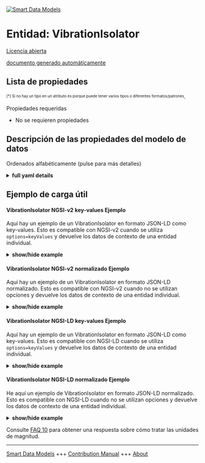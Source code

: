 <!-- 10-Header -->  
[![Smart Data Models](https://smartdatamodels.org/wp-content/uploads/2022/01/SmartDataModels_logo.png "Logo")](https://smartdatamodels.org)  
Entidad: VibrationIsolator  
==========================<!-- /10-Header -->  
<!-- 15-License -->  
[Licencia abierta](https://github.com/smart-data-models//dataModel.S4BLDG/blob/master/VibrationIsolator/LICENSE.md)  
[documento generado automáticamente](https://docs.google.com/presentation/d/e/2PACX-1vTs-Ng5dIAwkg91oTTUdt8ua7woBXhPnwavZ0FxgR8BsAI_Ek3C5q97Nd94HS8KhP-r_quD4H0fgyt3/pub?start=false&loop=false&delayms=3000#slide=id.gb715ace035_0_60)  
<!-- /15-License -->  
<!-- 20-Description -->  
<!-- /20-Description -->  
<!-- 30-PropertiesList -->  

## Lista de propiedades  

<sup><sub>[*] Si no hay un tipo en un atributo es porque puede tener varios tipos o diferentes formatos/patrones</sub></sup>.  
<!-- /30-PropertiesList -->  
<!-- 35-RequiredProperties -->  
Propiedades requeridas  
- No se requieren propiedades  <!-- /35-RequiredProperties -->  
<!-- 40-RequiredProperties -->  
<!-- /40-RequiredProperties -->  
<!-- 50-DataModelHeader -->  
## Descripción de las propiedades del modelo de datos  
Ordenados alfabéticamente (pulse para más detalles)  
<!-- /50-DataModelHeader -->  
<!-- 60-ModelYaml -->  
<details><summary><strong>full yaml details</strong></summary>    
```yaml  
VibrationIsolator:    
  description: A vibration isolator is a device used to minimize the effects of vibration transmissibility in a building.    
  properties:    
    address:    
      description: The mailing address    
      properties:    
        addressCountry:    
          description: 'Property. The country. For example, Spain. Model:''https://schema.org/addressCountry'''    
          type: string    
        addressLocality:    
          description: 'Property. The locality in which the street address is, and which is in the region. Model:''https://schema.org/addressLocality'''    
          type: string    
        addressRegion:    
          description: 'Property. The region in which the locality is, and which is in the country. Model:''https://schema.org/addressRegion'''    
          type: string    
        district:    
          description: 'A district is a type of administrative division that, in some countries, is managed by the local government.'    
          type: string    
        postOfficeBoxNumber:    
          description: 'Property. The post office box number for PO box addresses. For example, 03578. Model:''https://schema.org/postOfficeBoxNumber'''    
          type: string    
        postalCode:    
          description: 'Property. The postal code. For example, 24004. Model:''https://schema.org/https://schema.org/postalCode'''    
          type: string    
        streetAddress:    
          description: 'Property. The street address. Model:''https://schema.org/streetAddress'''    
          type: string    
        streetNr:    
          description: Number identifying a specific property on a public street.    
          type: string    
      type: object    
      x-ngsi:    
        model: https://schema.org/address    
        type: Property    
    alternateName:    
      description: An alternative name for this item    
      type: string    
      x-ngsi:    
        type: Property    
    areaServed:    
      description: The geographic area where a service or offered item is provided    
      type: string    
      x-ngsi:    
        model: https://schema.org/Text    
        type: Property    
    dataProvider:    
      description: A sequence of characters identifying the provider of the harmonised data entity.    
      type: string    
      x-ngsi:    
        type: Property    
    dateCreated:    
      description: Entity creation timestamp. This will usually be allocated by the storage platform.    
      format: date-time    
      type: string    
      x-ngsi:    
        type: Property    
    dateModified:    
      description: Timestamp of the last modification of the entity. This will usually be allocated by the storage platform.    
      format: date-time    
      type: string    
      x-ngsi:    
        type: Property    
    description:    
      description: A description of this item    
      type: string    
      x-ngsi:    
        type: Property    
    hasManufacturer:    
      description: 'Property. A relationship identifying the manufacturer of an entity (e.g., device). The value is expected to be a string or a string with language tag.'    
      type: string    
      x-ngsi:    
        type: Property    
    hasModel:    
      description: 'Property. A relationship identifying the model of an entity (e.g., device). The value is expected to be a string or a string with language tag.'    
      type: string    
      x-ngsi:    
        type: Property    
    height:    
      description: Property. Height of the vibration isolator before tha application of load. Usually measured in millimeters (mm).    
      type: number    
      x-ngsi:    
        type: Property    
    id:    
      anyOf: &vibrationisolator_-_properties_-_iscontainedinbuildingspace_-_anyof    
        - description: Property. Identifier format of any NGSI entity    
          maxLength: 256    
          minLength: 1    
          pattern: ^[\w\-\.\{\}\$\+\*\[\]`|~^@!,:\\]+$    
          type: string    
        - description: Property. Identifier format of any NGSI entity    
          format: uri    
          type: string    
      description: Unique identifier of the entity    
      x-ngsi:    
        type: Property    
    isContainedInBuildingSpace:    
      anyOf: *vibrationisolator_-_properties_-_iscontainedinbuildingspace_-_anyof    
      description: Relationship. An entity used to define the physical spaces of the building. A building space contains devices or building objects. (BuildingSpace)    
      x-ngsi:    
        type: Property    
    isContainedInPhysicalObject:    
      anyOf: *vibrationisolator_-_properties_-_iscontainedinbuildingspace_-_anyof    
      description: Relationship. Any Object that has a proper space region.  (Definition extracted from DUL ontology) (PhysicalObject)    
      x-ngsi:    
        type: Property    
    isSubSystemOf:    
      description: Relationship. A reference to a system(s) that this Physical Object is part of.    
      items:    
        anyOf: *vibrationisolator_-_properties_-_iscontainedinbuildingspace_-_anyof    
        description: Property. Unique identifier of the entity    
      type: array    
      x-ngsi:    
        type: Relationship    
    isolatorCompressibility:    
      description: Property. The compressibility of the vibration isolator.    
      type: number    
      x-ngsi:    
        type: Property    
    isolatorStaticDeflection:    
      description: Property. Static deflection of the vibration isolator. Usually measured in millimeters (mm).    
      type: number    
      x-ngsi:    
        type: Property    
    location:    
      description: 'Geojson reference to the item. It can be Point, LineString, Polygon, MultiPoint, MultiLineString or MultiPolygon'    
      oneOf:    
        - description: GeoProperty. Geojson reference to the item. Point    
          properties:    
            bbox:    
              items:    
                type: number    
              minItems: 4    
              type: array    
            coordinates:    
              items:    
                type: number    
              minItems: 2    
              type: array    
            type:    
              enum:    
                - Point    
              type: string    
          required:    
            - type    
            - coordinates    
          title: GeoJSON Point    
          type: object    
        - description: GeoProperty. Geojson reference to the item. LineString    
          properties:    
            bbox:    
              items:    
                type: number    
              minItems: 4    
              type: array    
            coordinates:    
              items:    
                items:    
                  type: number    
                minItems: 2    
                type: array    
              minItems: 2    
              type: array    
            type:    
              enum:    
                - LineString    
              type: string    
          required:    
            - type    
            - coordinates    
          title: GeoJSON LineString    
          type: object    
        - description: GeoProperty. Geojson reference to the item. Polygon    
          properties:    
            bbox:    
              items:    
                type: number    
              minItems: 4    
              type: array    
            coordinates:    
              items:    
                items:    
                  items:    
                    type: number    
                  minItems: 2    
                  type: array    
                minItems: 4    
                type: array    
              type: array    
            type:    
              enum:    
                - Polygon    
              type: string    
          required:    
            - type    
            - coordinates    
          title: GeoJSON Polygon    
          type: object    
        - description: GeoProperty. Geojson reference to the item. MultiPoint    
          properties:    
            bbox:    
              items:    
                type: number    
              minItems: 4    
              type: array    
            coordinates:    
              items:    
                items:    
                  type: number    
                minItems: 2    
                type: array    
              type: array    
            type:    
              enum:    
                - MultiPoint    
              type: string    
          required:    
            - type    
            - coordinates    
          title: GeoJSON MultiPoint    
          type: object    
        - description: GeoProperty. Geojson reference to the item. MultiLineString    
          properties:    
            bbox:    
              items:    
                type: number    
              minItems: 4    
              type: array    
            coordinates:    
              items:    
                items:    
                  items:    
                    type: number    
                  minItems: 2    
                  type: array    
                minItems: 2    
                type: array    
              type: array    
            type:    
              enum:    
                - MultiLineString    
              type: string    
          required:    
            - type    
            - coordinates    
          title: GeoJSON MultiLineString    
          type: object    
        - description: GeoProperty. Geojson reference to the item. MultiLineString    
          properties:    
            bbox:    
              items:    
                type: number    
              minItems: 4    
              type: array    
            coordinates:    
              items:    
                items:    
                  items:    
                    items:    
                      type: number    
                    minItems: 2    
                    type: array    
                  minItems: 4    
                  type: array    
                type: array    
              type: array    
            type:    
              enum:    
                - MultiPolygon    
              type: string    
          required:    
            - type    
            - coordinates    
          title: GeoJSON MultiPolygon    
          type: object    
      x-ngsi:    
        type: GeoProperty    
    name:    
      description: The name of this item.    
      type: string    
      x-ngsi:    
        type: Property    
    owner:    
      description: A List containing a JSON encoded sequence of characters referencing the unique Ids of the owner(s)    
      items:    
        anyOf: *vibrationisolator_-_properties_-_iscontainedinbuildingspace_-_anyof    
        description: Property. Unique identifier of the entity    
      type: array    
      x-ngsi:    
        type: Property    
    seeAlso:    
      description: list of uri pointing to additional resources about the item    
      oneOf:    
        - items:    
            format: uri    
            type: string    
          minItems: 1    
          type: array    
        - format: uri    
          type: string    
      x-ngsi:    
        type: Property    
    source:    
      description: 'A sequence of characters giving the original source of the entity data as a URL. Recommended to be the fully qualified domain name of the source provider, or the URL to the source object.'    
      type: string    
      x-ngsi:    
        type: Property    
    supportedWeightMax:    
      description: Property. The maximum weight that can be carried by the vibration isolator. Usually measured in kilograms (kg) or grams (g).    
      type: number    
      x-ngsi:    
        type: Property    
    type:    
      description: Property. It must be equal to `VibrationIsolator`.    
      enum:    
        - VibrationIsolator    
      type: string    
      x-ngsi:    
        type: Property    
    vibrationTransmissibility:    
      description: Property. The vibration transmissibility percentage.    
      type: number    
      x-ngsi:    
        type: Property    
  required:    
    - id    
    - type    
  type: object    
  x-derived-from: "https://saref.etsi.org/saref4bldg/v1.1.2/#s4bldg:VibrationIsolator"    
  x-disclaimer: 'Redistribution and use in source and binary forms, with or without modification, are permitted  provided that the license conditions are met. Copyleft (c) 2022 Contributors to Smart Data Models Program'    
  x-license-url: https://github.com/smart-data-models/dataModel.S4BLDG/blob/master/VibrationIsolator/LICENSE.md    
  x-model-schema: https://smart-data-models.github.com/dataModel.SAREF4BLDG/VibrationIsolator/schema.json    
  x-model-tags: SAREF VibrationIsolator    
  x-version: 0.0.1    
```  
</details>    
<!-- /60-ModelYaml -->  
<!-- 70-MiddleNotes -->  
<!-- /70-MiddleNotes -->  
<!-- 80-Examples -->  
## Ejemplo de carga útil  
#### VibrationIsolator NGSI-v2 key-values Ejemplo  
Aquí hay un ejemplo de un VibrationIsolator en formato JSON-LD como key-values. Esto es compatible con NGSI-v2 cuando se utiliza `options=keyValues` y devuelve los datos de contexto de una entidad individual.  
<details><summary><strong>show/hide example</strong></summary>    
```json  
{  
    "id": "urn:ngsi-ld:VibrationIsolator:cd36687d-d862-4b70-b8ed-789a16b2afec",  
    "type": "VibrationIsolator",  
    "height": 0.38014362681889713,  
    "isolatorCompressibility": 0.7634523319144405,  
    "isolatorStaticDeflection": 0.7887792629834026,  
    "supportedWeightMax": 0.32346503665487614,  
    "vibrationTransmissibility": 0.0735805434874115,  
    "hasManufacturer": "VibrationIsolator Company Inc.",  
    "hasModel": "VibrationIsolator 0.1.2",  
    "isContainedInBuildingSpace": "urn:ngsi-ld:BuildingSpace:e78215e8-4265-4a20-abd0-a19cbe803047",  
    "isContainedInPhysicalObject": "urn:ngsi-ld:PhysicalObject:30fd3d36-dbea-4994-a312-a061f283886a",  
    "isSubSystemOf": [  
        "urn:ngsi-ld:System:a9cb3141-21d1-41f9-882d-4e7eb5ca0538",  
        "urn:ngsi-ld:System:d34a3962-d8fc-4d65-a0d8-57d881ec9279",  
        "urn:ngsi-ld:System:c23095d2-a7c8-4920-b237-e7ae47f03451"  
    ],  
    "dateCreated": "2023-01-26T13:07:56Z",  
    "dateModified": "2023-01-26T06:35:21Z",  
    "source": "Import",  
    "name": "VibrationIsolator",  
    "alternateName": "VibrationIsolator type 2",  
    "description": "VibrationIsolator of limited VibrationIsolator types",  
    "dataProvider": "IFC file"  
}  
```  
</details>  
#### VibrationIsolator NGSI-v2 normalizado Ejemplo  
Aquí hay un ejemplo de un VibrationIsolator en formato JSON-LD normalizado. Esto es compatible con NGSI-v2 cuando no se utilizan opciones y devuelve los datos de contexto de una entidad individual.  
<details><summary><strong>show/hide example</strong></summary>    
```json  
{  
  "id": "urn:ngsi-ld:VibrationIsolator:c808c7ae-06ec-4022-8405-3a2031703303",  
  "type": "VibrationIsolator",  
  "height": {  
    "type": "Measurement",  
    "value": 0.4519574730782471  
  },  
  "isolatorCompressibility": {  
    "type": "Measurement",  
    "value": 0.11287489586954691  
  },  
  "isolatorStaticDeflection": {  
    "type": "Measurement",  
    "value": 0.44640431539803016  
  },  
  "supportedWeightMax": {  
    "type": "Measurement",  
    "value": 0.9957664703512201  
  },  
  "vibrationTransmissibility": {  
    "type": "Measurement",  
    "value": 0.045745566367183965  
  },  
  "hasManufacturer": {  
    "type": "Text",  
    "value": "VibrationIsolator Company Inc."  
  },  
  "hasModel": {  
    "type": "Text",  
    "value": "VibrationIsolator 0.1.2"  
  },  
  "isContainedInBuildingSpace": {  
    "type": "URL",  
    "value": "urn:ngsi-ld:BuildingSpace:35215bc5-6e3e-4794-ab50-6a3a56149e98"  
  },  
  "isContainedInPhysicalObject": {  
    "type": "URL",  
    "value": "urn:ngsi-ld:PhysicalObject:e97a7737-8516-4038-b9c3-a6bc22bc3228"  
  },  
  "isSubSystemOf": {  
    "type": "array",  
    "value": [  
      {  
        "type": "URL",  
        "value": "urn:ngsi-ld:System:4491af0e-5aaf-494e-a7c2-7d62f7e18db5"  
      },  
      {  
        "type": "URL",  
        "value": "urn:ngsi-ld:System:18b4c438-10ee-4916-9d1d-b6e4dbc3bd7f"  
      },  
      {  
        "type": "URL",  
        "value": "urn:ngsi-ld:System:541cc5f6-fade-4136-a18a-784f97ebe6c4"  
      }  
    ]  
  },  
  "dateCreated": {  
    "type": "DateTime",  
    "value": "2023-01-26T04:34:02.6856577+01:00"  
  },  
  "dateModified": {  
    "type": "DateTime",  
    "value": "2023-01-25T21:20:11.0544578+01:00"  
  },  
  "source": {  
    "type": "Text",  
    "value": "Import"  
  },  
  "name": {  
    "type": "Text",  
    "value": "VibrationIsolator"  
  },  
  "alternateName": {  
    "type": "Text",  
    "value": "VibrationIsolator type 2"  
  },  
  "description": {  
    "type": "Text",  
    "value": "VibrationIsolator of limited VibrationIsolator types"  
  },  
  "dataProvider": {  
    "type": "Text",  
    "value": "IFC file"  
  }  
}  
```  
</details>  
#### VibrationIsolator NGSI-LD key-values Ejemplo  
Aquí hay un ejemplo de un VibrationIsolator en formato JSON-LD como key-values. Esto es compatible con NGSI-LD cuando se utiliza `options=keyValues` y devuelve los datos de contexto de una entidad individual.  
<details><summary><strong>show/hide example</strong></summary>    
```json  
{  
  "id": "urn:ngsi-ld:VibrationIsolator:cd36687d-d862-4b70-b8ed-789a16b2afec",  
  "type": "VibrationIsolator",  
  "height": 0.38014362681889713,  
  "isolatorCompressibility": 0.7634523319144405,  
  "isolatorStaticDeflection": 0.7887792629834026,  
  "supportedWeightMax": 0.32346503665487614,  
  "vibrationTransmissibility": 0.0735805434874115,  
  "hasManufacturer": "VibrationIsolator Company Inc.",  
  "hasModel": "VibrationIsolator 0.1.2",  
  "isContainedInBuildingSpace": "urn:ngsi-ld:BuildingSpace:e78215e8-4265-4a20-abd0-a19cbe803047",  
  "isContainedInPhysicalObject": "urn:ngsi-ld:PhysicalObject:30fd3d36-dbea-4994-a312-a061f283886a",  
  "isSubSystemOf": [  
    "urn:ngsi-ld:System:a9cb3141-21d1-41f9-882d-4e7eb5ca0538",  
    "urn:ngsi-ld:System:d34a3962-d8fc-4d65-a0d8-57d881ec9279",  
    "urn:ngsi-ld:System:c23095d2-a7c8-4920-b237-e7ae47f03451"  
  ],  
  "dateCreated": "2023-01-26T13:07:56Z",  
  "dateModified": "2023-01-26T06:35:21Z",  
  "source": "Import",  
  "name": "VibrationIsolator",  
  "alternateName": "VibrationIsolator type 2",  
  "description": "VibrationIsolator of limited VibrationIsolator types",  
  "dataProvider": "IFC file",  
  "@context": [  
    "https://raw.githubusercontent.com/smart-data-models/dataModel.S4BLDG/master/context.jsonld",  
    "https://uri.etsi.org/ngsi-ld/v1/ngsi-ld-core-context.jsonld"  
  ]  
}  
```  
</details>  
#### VibrationIsolator NGSI-LD normalizado Ejemplo  
He aquí un ejemplo de VibrationIsolator en formato JSON-LD normalizado. Esto es compatible con NGSI-LD cuando no se utilizan opciones y devuelve los datos de contexto de una entidad individual.  
<details><summary><strong>show/hide example</strong></summary>    
```json  
{  
  "id": "urn:ngsi-ld:VibrationIsolator:3fef599e-57dd-4ead-b1f1-1be1acec4ed4",  
  "type": "VibrationIsolator",  
  "height": {  
    "type": "Property",  
    "unitCode": "mm",  
    "observedAt": "2023-01-26T00:57:35Z",  
    "value": 0.5291676326164039  
  },  
  "isolatorCompressibility": {  
    "type": "Property",  
    "unitCode": "NA",  
    "observedAt": "2023-01-26T13:38:20Z",  
    "value": 0.0633806140666543  
  },  
  "isolatorStaticDeflection": {  
    "type": "Property",  
    "unitCode": "mm",  
    "observedAt": "2023-01-26T05:45:32Z",  
    "value": 0.7015963366033574  
  },  
  "supportedWeightMax": {  
    "type": "Property",  
    "unitCode": "g",  
    "observedAt": "2023-01-26T11:46:41Z",  
    "value": 0.22821941593534223  
  },  
  "vibrationTransmissibility": {  
    "type": "Property",  
    "unitCode": "NA",  
    "observedAt": "2023-01-26T02:32:45Z",  
    "value": 0.5811208596388945  
  },  
  "hasManufacturer": {  
    "type": "Property",  
    "value": "VibrationIsolator Company Inc."  
  },  
  "hasModel": {  
    "type": "Property",  
    "value": "VibrationIsolator 0.1.2"  
  },  
  "isContainedInBuildingSpace": {  
    "type": "Relationship",  
    "object": "urn:ngsi-ld:BuildingSpace:fd49449a-d970-42ca-b1fc-76498db2246a"  
  },  
  "isContainedInPhysicalObject": {  
    "type": "Relationship",  
    "object": "urn:ngsi-ld:PhysicalObject:928afd04-5e3b-4626-a746-e15f82d1dd27"  
  },  
  "isSubSystemOf": [  
    {  
      "type": "Relationship",  
      "object": "urn:ngsi-ld:System:ef621e1c-9c02-4f58-9460-e9792c709c3c"  
    },  
    {  
      "type": "Relationship",  
      "object": "urn:ngsi-ld:System:d166189e-cc79-40a9-ad8d-9874487d095f"  
    },  
    {  
      "type": "Relationship",  
      "object": "urn:ngsi-ld:System:5dface3a-d991-4c63-a878-87fc9194c2a8"  
    }  
  ],  
  "dateCreated": {  
    "type": "Property",  
    "value": "2023-01-25T22:43:59Z"  
  },  
  "dateModified": {  
    "type": "Property",  
    "value": "2023-01-26T12:00:10Z"  
  },  
  "source": {  
    "type": "Property",  
    "value": "Import"  
  },  
  "name": {  
    "type": "Property",  
    "value": "VibrationIsolator"  
  },  
  "alternateName": {  
    "type": "Property",  
    "value": "VibrationIsolator type 2"  
  },  
  "description": {  
    "type": "Property",  
    "value": "VibrationIsolator of limited VibrationIsolator types"  
  },  
  "dataProvider": {  
    "type": "Property",  
    "value": "IFC file"  
  },  
  "@context": [  
    "https://raw.githubusercontent.com/smart-data-models/dataModel.S4BLDG/master/context.jsonld",  
    "https://uri.etsi.org/ngsi-ld/v1/ngsi-ld-core-context.jsonld"  
  ]  
}  
```  
</details><!-- /80-Examples -->  
<!-- 90-FooterNotes -->  
<!-- /90-FooterNotes -->  
<!-- 95-Units -->  
Consulte [FAQ 10](https://smartdatamodels.org/index.php/faqs/) para obtener una respuesta sobre cómo tratar las unidades de magnitud.  
<!-- /95-Units -->  
<!-- 97-LastFooter -->  
---  
[Smart Data Models](https://smartdatamodels.org) +++ [Contribution Manual](https://bit.ly/contribution_manual) +++ [About](https://bit.ly/Introduction_SDM)<!-- /97-LastFooter -->  
